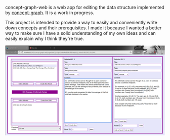 concept-graph-web is a web app for editing the data structure implemented by [concept-graph](https://github.com/jm289765/concept-graph). It is a work in progress.

This project is intended to provide a way to easily and conveniently write down concepts and their prerequisites. I made it because I wanted a better way to make sure I have a solid understanding of my own ideas and can easily explain why I think they're true.

![](/images/example.png)

